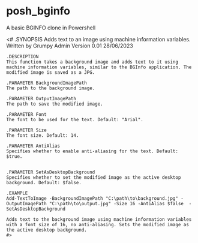 # posh_bginfo
A basic BGINFO clone in Powershell


<#
    .SYNOPSIS
    Adds text to an image using machine information variables. Written by Grumpy Admin Version 0.01 28/06/2023
    
    .DESCRIPTION
    This function takes a background image and adds text to it using machine information variables, similar to the BGInfo application. The modified image is saved as a JPG.
    
    .PARAMETER BackgroundImagePath
    The path to the background image.
    
    .PARAMETER OutputImagePath
    The path to save the modified image.
    
    .PARAMETER Font
    The font to be used for the text. Default: "Arial".
    
    .PARAMETER Size
    The font size. Default: 14.
    
    .PARAMETER AntiAlias
    Specifies whether to enable anti-aliasing for the text. Default: $true.
    
    
    .PARAMETER SetAsDesktopBackground
    Specifies whether to set the modified image as the active desktop background. Default: $false.
    
    .EXAMPLE
    Add-TextToImage -BackgroundImagePath "C:\path\to\background.jpg" -OutputImagePath "C:\path\to\output.jpg" -Size 16 -AntiAlias $false  -SetAsDesktopBackground
    
    Adds text to the background image using machine information variables with a font size of 16, no anti-aliasing. Sets the modified image as the active desktop background.
    #>
